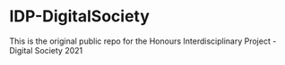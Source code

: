 # IDP-DigitalSociety
This is the original public repo for the Honours Interdisciplinary Project - Digital Society 2021

